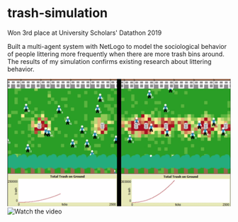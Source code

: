 # trash-simulation

Won 3rd place at University Scholars' Datathon 2019

Built a multi-agent system with NetLogo to model the sociological behavior of people littering more frequently when there are more trash bins around. The results of my simulation confirms existing research about littering behavior.

[![Watch the video](cover.png)](https://www.youtube.com/watch?v=SwGL5qu91jw)
![Watch the video](https://www.youtube.com/watch?v=SwGL5qu91jw)
